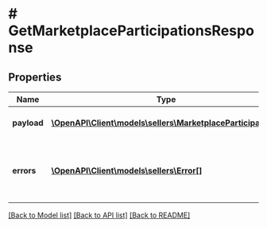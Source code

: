 # # GetMarketplaceParticipationsResponse

## Properties

Name | Type | Description | Notes
------------ | ------------- | ------------- | -------------
**payload** | [**\OpenAPI\Client\models\sellers\MarketplaceParticipation[]**](MarketplaceParticipation.md) | List of marketplace participations. | [optional]
**errors** | [**\OpenAPI\Client\models\sellers\Error[]**](Error.md) | A list of error responses returned when a request is unsuccessful. | [optional]

[[Back to Model list]](../../README.md#models) [[Back to API list]](../../README.md#endpoints) [[Back to README]](../../README.md)
